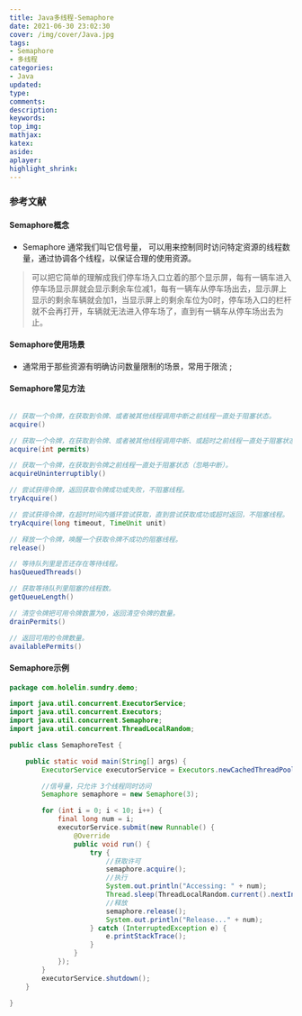 ```yaml
---
title: Java多线程-Semaphore
date: 2021-06-30 23:02:30
cover: /img/cover/Java.jpg
tags:
- Semaphore
- 多线程
categories:
- Java
updated:
type:
comments:
description:
keywords:
top_img:
mathjax:
katex:
aside:
aplayer:
highlight_shrink:
---
```


### 参考文献

#### Semaphore概念

* Semaphore 通常我们叫它信号量， 可以用来控制同时访问特定资源的线程数量，通过协调各个线程，以保证合理的使用资源。

> 可以把它简单的理解成我们停车场入口立着的那个显示屏，每有一辆车进入停车场显示屏就会显示剩余车位减1，每有一辆车从停车场出去，显示屏上显示的剩余车辆就会加1，当显示屏上的剩余车位为0时，停车场入口的栏杆就不会再打开，车辆就无法进入停车场了，直到有一辆车从停车场出去为止。

#### Semaphore使用场景

* 通常用于那些资源有明确访问数量限制的场景，常用于限流 ;

#### Semaphore常见方法

```java

// 获取一个令牌，在获取到令牌、或者被其他线程调用中断之前线程一直处于阻塞状态。
acquire()  

// 获取一个令牌，在获取到令牌、或者被其他线程调用中断、或超时之前线程一直处于阻塞状态。
acquire(int permits)  

// 获取一个令牌，在获取到令牌之前线程一直处于阻塞状态（忽略中断）。
acquireUninterruptibly() 

// 尝试获得令牌，返回获取令牌成功或失败，不阻塞线程。 
tryAcquire()

// 尝试获得令牌，在超时时间内循环尝试获取，直到尝试获取成功或超时返回，不阻塞线程。
tryAcquire(long timeout, TimeUnit unit)

// 释放一个令牌，唤醒一个获取令牌不成功的阻塞线程。
release()

// 等待队列里是否还存在等待线程。
hasQueuedThreads()

// 获取等待队列里阻塞的线程数。
getQueueLength()

// 清空令牌把可用令牌数置为0，返回清空令牌的数量。
drainPermits()

// 返回可用的令牌数量。
availablePermits()
```

#### Semaphore示例

```java
package com.holelin.sundry.demo;

import java.util.concurrent.ExecutorService;
import java.util.concurrent.Executors;
import java.util.concurrent.Semaphore;
import java.util.concurrent.ThreadLocalRandom;

public class SemaphoreTest {

    public static void main(String[] args) {
        ExecutorService executorService = Executors.newCachedThreadPool();

        //信号量，只允许 3个线程同时访问
        Semaphore semaphore = new Semaphore(3);

        for (int i = 0; i < 10; i++) {
            final long num = i;
            executorService.submit(new Runnable() {
                @Override
                public void run() {
                    try {
                        //获取许可
                        semaphore.acquire();
                        //执行
                        System.out.println("Accessing: " + num);
                        Thread.sleep(ThreadLocalRandom.current().nextInt(1000));
                        //释放
                        semaphore.release();
                        System.out.println("Release..." + num);
                    } catch (InterruptedException e) {
                        e.printStackTrace();
                    }
                }
            });
        }
        executorService.shutdown();
    }

}
```

